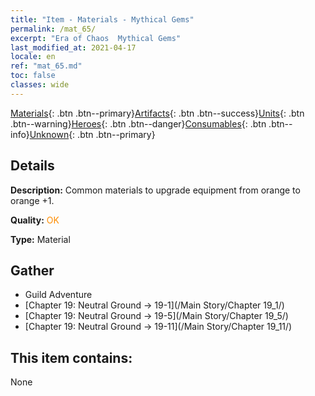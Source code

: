 ```yaml
---
title: "Item - Materials - Mythical Gems"
permalink: /mat_65/
excerpt: "Era of Chaos  Mythical Gems"
last_modified_at: 2021-04-17
locale: en
ref: "mat_65.md"
toc: false
classes: wide
---
```

 [Materials](/Items/){: .btn .btn--primary}[Artifacts](/Items/Artifacts/){: .btn .btn--success}[Units](/Items/Units/){: .btn .btn--warning}[Heroes](/Items/Heroes/){: .btn .btn--danger}[Consumables](/Items/Consumables/){: .btn .btn--info}[Unknown](/Items/Unknown/){: .btn .btn--primary}

## Details
 **Description:** Common materials to upgrade equipment from orange to orange +1.

 **Quality:** <span style="color: #FF8C00">OK</span>

 **Type:** Material

## Gather

*    Guild Adventure 
*    [Chapter 19: Neutral Ground -> 19-1](/Main Story/Chapter 19_1/) 
*    [Chapter 19: Neutral Ground -> 19-5](/Main Story/Chapter 19_5/) 
*    [Chapter 19: Neutral Ground -> 19-11](/Main Story/Chapter 19_11/) 

## This item contains:

  None

